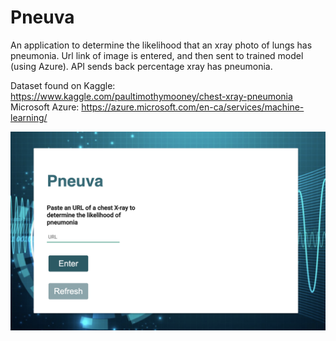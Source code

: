 # Pneuva
An application to determine the likelihood that an xray photo of lungs has pneumonia. Url link of image is entered, and then sent to trained model (using Azure). API sends back percentage xray has pneumonia.

Dataset found on Kaggle: https://www.kaggle.com/paultimothymooney/chest-xray-pneumonia
Microsoft Azure: https://azure.microsoft.com/en-ca/services/machine-learning/


![Alt Text](landingpage.png)  